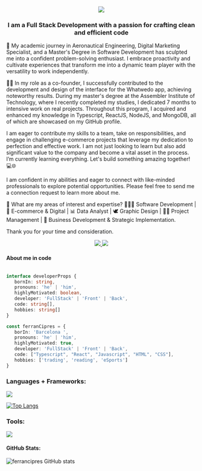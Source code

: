 <h1 align="center">
    <img src="https://readme-typing-svg.herokuapp.com/?font=Righteous&size=35&center=true&vCenter=true&width=500&height=70&duration=4000&lines=Hi+There!+I'm+Ferran+Cipres👋;" />
</h1>

<h3 align="center">I am a Full Stack Development with a passion for crafting clean and efficient code</h3>

🚀 My academic journey in Aeronautical Engineering, Digital Marketing Specialist, and a Master's Degree in Software Development has sculpted me into a confident problem-solving enthusiast. I embrace proactivity and cultivate experiences that transform me into a dynamic team player with the versatility to work independently.

👨‍⚖️ In my role as a co-founder, I successfully contributed to the development and design of the interface for the Whatwedo app, achieving noteworthy results. During my master's degree at the Assembler Institute of Technology, where I recently completed my studies, I dedicated 7 months to intensive work on real projects. Throughout this program, I acquired and enhanced my knowledge in Typescript, ReactJS, NodeJS, and MongoDB, all of which are showcased on my GitHub profile.

I am eager to contribute my skills to a team, take on responsibilities, and engage in challenging e-commerce projects that leverage my dedication to perfection and effective work. I am not just looking to learn but also add significant value to the company and become a vital asset in the process. I’m currently learning everything. Let's build something amazing together! 💻🌐

I am confident in my abilities and eager to connect with like-minded professionals to explore potential opportunities. Please feel free to send me a connection request to learn more about me.

💬 What are my areas of interest and expertise? 👨🏻‍🎤 Software Development | 🚀 E-commerce & Digital | 📊 Data Analyst | 🕊 Graphic Design | 👨‍⚖️ Project Management | 💼 Business Development & Strategic Implementation.

Thank you for your time and consideration.

<div align="center"> 
  <a href="mailto:ferrancipres@gmail.com">
    <img src="https://img.shields.io/badge/Gmail-333333?style=for-the-badge&logo=gmail&logoColor=red" />
  </a>
  <a href="https://linkedin.com/in/ferran-cipres" target="_blank">
    <img src="https://img.shields.io/badge/LinkedIn-0077B5?style=for-the-badge&logo=linkedin&logoColor=white" target="_blank" />
  </a>
</div>

#### About me in code
```typescript

interface developerProps {
   bornIn: string,
   pronouns: 'he' | 'him',
   highlyMotivated: boolean,
   developer: 'FullStack' | 'Front' | 'Back',
   code: string[],
   hobbies: string[]
}

const ferranCipres = {
   borIn: 'Barcelona ',
   pronouns: 'he' | 'him',
   highlyMotivated: true,
   developer: 'FullStack' | 'Front' | 'Back',
   code: ["Typescript", "React", "Javascript", "HTML", "CSS"],
   hobbies: ['trading', 'reading', 'eSports']
}
```

<h3 align="left">Languages + Frameworks:</h3>
<p align="left"> 
<a href= "httts://skillicons.dev">
	<img src="https://skillicons.dev/icons?i=git,github,html,css,js,typescript,react,redux,styledcomponents,vite,tailwind,bootstrap,express,mongodb,postgres,prisma,vercel,jenkins,vitest" /><br>
</a></p>

[![Top Langs](https://github-readme-stats.vercel.app/api/top-langs/?username=ferrancipres&show_icons=true&bg_color=00000000)](https://github.com/ferrancipres/github-readme-stats)

<h3 align="left">Tools:</h3>
<p align="left"> 
<a href= "httts://skillicons.dev">
	<img src="https://skillicons.dev/icons?i=vscode,replit,stackoverflow,wordpress,figma,ps,xd,canva" /><br>
</a></p>

#### GitHub Stats:
![ferrancipres GitHub stats](https://github-readme-stats.vercel.app/api?username=ferrancipres&show_icons=true&bg_color=00000000)       
